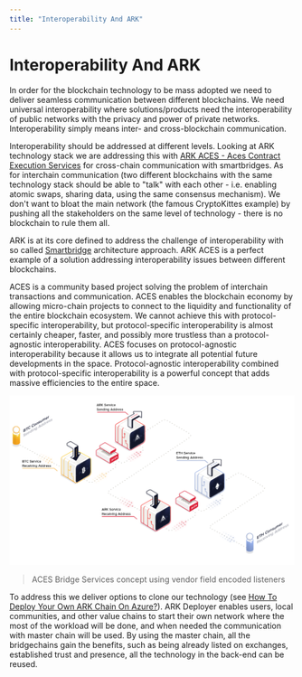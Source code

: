 ```yaml
---
title: "Interoperability And ARK"
---
```


# Interoperability And ARK

In order for the blockchain technology to be mass adopted we need to deliver seamless communication between different blockchains. We need universal interoperability where solutions/products need the interoperability of public networks with the privacy and power of private networks. Interoperability simply means inter- and cross-blockchain communication.

Interoperability should be addressed at different levels. Looking at ARK technology stack we are addressing this with  [ARK ACES - Aces Contract Execution Services](https://arkaces.com/) for cross-chain communication with smartbridges. As for interchain communication (two different blockchains with the same technology stack should be able to "talk" with each other - i.e. enabling atomic swaps, sharing data, using the same consensus mechanism). We don't want to bloat the main network (the famous CryptoKittes example) by pushing all the stakeholders on the same level of technology - there is no blockchain to rule them all.

ARK is at its core defined to address the challenge of interoperability with so called [Smartbridge](doc:what-is-the-ark-smartbridge-and-how-does-it-work)  architecture approach. ARK ACES is a perfect example of a solution addressing interoperability issues between different blockchains.

ACES is a community based project solving the problem of interchain transactions and communication. ACES enables the blockchain economy by allowing micro-chain projects to connect to the liquidity and functionality of the entire blockchain ecosystem. We cannot achieve this with protocol-specific interoperability, but protocol-specific interoperability is almost certainly cheaper, faster, and possibly more trustless than a protocol-agnostic interoperability. ACES focuses on protocol-agnostic interoperability because it allows us to integrate all potential future developments in the space. Protocol-agnostic interoperability combined with protocol-specific interoperability is a powerful concept that adds massive efficiencies to the entire space.

![ACES](./assets/interoperability-and-ark/5536406-aces-linking-services.png)
> ACES Bridge Services concept using vendor field encoded listeners

To address this we deliver options to clone our technology (see [How To Deploy Your Own ARK Chain On Azure?](doc:azure-deployment)). ARK Deployer enables users, local communities, and other value chains to start their own network where the most of the workload will be done, and when needed the communication with master chain will be used. By using the master chain, all the bridgechains gain the benefits, such as being already listed on exchanges, established trust and presence, all the technology in the back-end can be reused.
